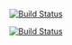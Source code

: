 [![Build Status](https://travis-ci.org/rbt200/environment.svg?branch=master)](https://travis-ci.org/rbt200/environment)

[![Build Status](https://ci.appveyor.com/api/github/webhook?id=vdaav44xahvmj2p0)](https://ci.appveyor.com/api/github/webhook)
